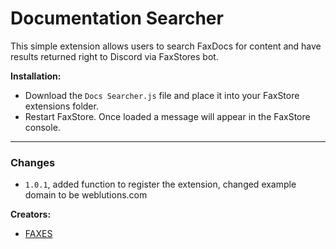 # Documentation Searcher

This simple extension allows users to search FaxDocs for content and have results returned right to Discord via FaxStores bot.


**Installation:**
- Download the `Docs Searcher.js` file and place it into your FaxStore extensions folder.
- Restart FaxStore. Once loaded a message will appear in the FaxStore console.

---

### Changes
- `1.0.1`, added function to register the extension, changed example domain to be weblutions.com

**Creators:**
- [FAXES](github.com/faxes)
